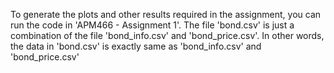 To generate the plots and other results required in the assignment, you can run the code in 'APM466 - Assignment 1'.
The file 'bond.csv' is just a combination of the file 'bond_info.csv' and 'bond_price.csv'. In other words, the data in 'bond.csv' is exactly same as 'bond_info.csv' and 'bond_price.csv'
